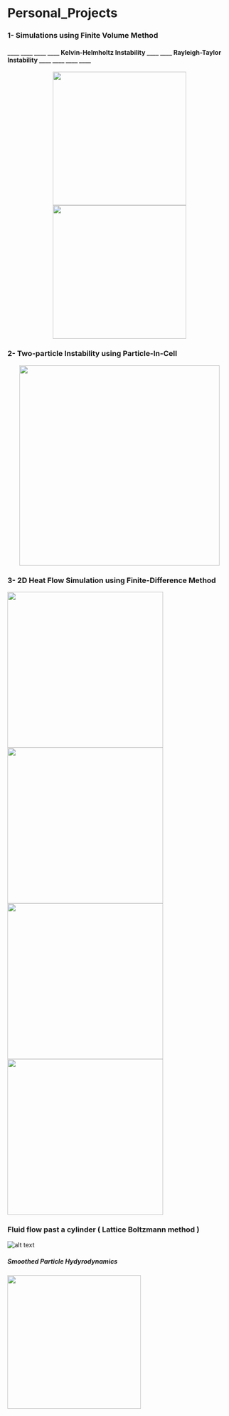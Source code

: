 # Personal_Projects
### 1- Simulations using Finite Volume Method
#### ____ ____ ____ ____ Kelvin-Helmholtz Instability ____ ____  Rayleigh-Taylor Instability ____ ____ ____ ____                
<p align="center">
  <img src="https://miro.medium.com/max/600/1*uBfucTc3EbDSJZsDwPIVNA.gif" width="300" />
  <img src="https://miro.medium.com/max/300/1*zPAyZlHYo6EKTVInWArozQ.gif" width="300" />
</p>                                                                                   
          
### 2- Two-particle Instability using Particle-In-Cell 
<p align="center">
  <img src="https://github.com/piyuSH1501/Personal_Projects/blob/main/TLI.gif" width="450" />
</p>

### 3- 2D Heat Flow Simulation using Finite-Difference Method
<p align="left">
  <img src="https://github.com/piyuSH1501/Personal_Projects/blob/main/heat_equation_solution.gif" width="350" />
  <img src="https://github.com/piyuSH1501/Personal_Projects/blob/main/heat_2.gif" width='350' />
  <img src="https://github.com/piyuSH1501/Personal_Projects/blob/main/heat_3.gif" width='350' />
  <img src="https://github.com/piyuSH1501/Personal_Projects/blob/main/heat_4.gif" width='350'>
</p>


### Fluid flow past a cylinder ( Lattice Boltzmann method )
![alt text](https://miro.medium.com/max/600/1*wqcb10sKNKP_B_ihsfS8Tw.gif)

##### Smoothed Particle Hydyrodynamics
<p float="center">
  <img src="https://miro.medium.com/max/320/1*d0RAp8KRyWMwc8A33SS0yw.gif" width="300" />
</p>
